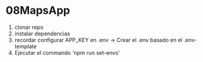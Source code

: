 # 08MapsApp

1. clonar repo
2. instalar dependencias
3. recordar configurar APP_KEY en .env -> Crear el .env basado en el .env-template
4. Ejecutar el commando 'npm run set-envs'
